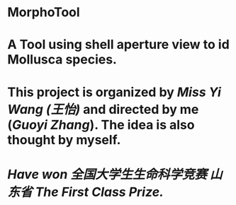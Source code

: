 # MorphoTool
# A Tool using shell aperture view to id Mollusca species.
# This project is organized by *Miss Yi Wang (王怡)* and directed by me (*Guoyi Zhang*). The idea is also thought by myself.
# ***Have won 全国大学生生命科学竞赛 山东省 The First Class Prize.***
